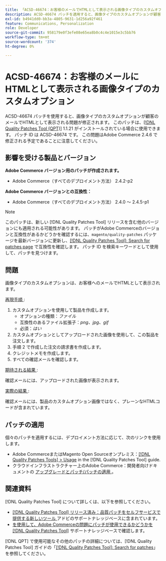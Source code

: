 ```yaml
---
title: 「ACSD-46674：お客様のメールでHTMLとして表示される画像タイプのカスタムオプション」
description: ACSD-46674 パッチを適用すると、画像タイプのカスタムオプションが顧客のメールでHTMLとして表示されるAdobe Commerceの問題が修正されます。
exl-id: b4941dd0-bb3a-4805-9631-1d256a92f461
feature: Communications, Personalization
role: Developer
source-git-commit: 958179e0f3efe08e65ea8b0c4c4e1015e3c5bb76
workflow-type: tm+mt
source-wordcount: '374'
ht-degree: 0%

---
```


# ACSD-46674：お客様のメールにHTMLとして表示される画像タイプのカスタムオプション

ACSD-46674 パッチを使用すると、画像タイプのカスタムオプションが顧客のメールでHTMLとして表示される問題が修正されます。 このパッチは、[[!DNL Quality Patches Tool (QPT)]](/help/announcements/adobe-commerce-announcements/magento-quality-patches-released-new-tool-to-self-serve-quality-patches.md) 1.1.21 がインストールされている場合に使用できます。 パッチ ID は ACSD-46674 です。 この問題はAdobe Commerce 2.4.6 で修正される予定であることに注意してください。

## 影響を受ける製品とバージョン

**Adobe Commerce バージョン用のパッチが作成されます。**

* Adobe Commerce（すべてのデプロイメント方法） 2.4.2-p2

**Adobe Commerce バージョンとの互換性：**

* Adobe Commerce（すべてのデプロイメント方法） 2.4.0 ～ 2.4.5-p1

>[!NOTE]
>
>このパッチは、新しい [!DNL Quality Patches Tool] リリースを含む他のバージョンにも適用される可能性があります。 パッチがAdobe Commerceのバージョンと互換性があるかどうかを確認するには、`magento/quality-patches` パッケージを最新バージョンに更新し、[[!DNL Quality Patches Tool]: Search for patches page](https://experienceleague.adobe.com/tools/commerce-quality-patches/index.html) で互換性を確認します。 パッチ ID を検索キーワードとして使用して、パッチを見つけます。

## 問題

画像タイプのカスタムオプションは、お客様へのメールでHTMLとして表示されます。

<u> 再現手順 </u>:

1. カスタムオプションを使用して製品を作成します。
   * オプションの種類：*ファイル*
   * 互換性のあるファイル拡張子：*png、jpg、gif*
   * 必須：*はい*
1. カスタムオプションとしてアップロードされた画像を使用して、この製品を注文します。
1. 手順 2 で作成した注文の請求書を作成します。
1. クレジットメモを作成します。
1. すべての確認メールを確認します。

<u> 期待される結果 </u>:

確認メールには、アップロードされた画像が表示されます。

<u> 実際の結果 </u>:

確認メールには、製品のカスタムオプション画像ではなく、プレーンなHTMLコードが含まれています。

## パッチの適用

個々のパッチを適用するには、デプロイメント方法に応じて、次のリンクを使用します。

* Adobe CommerceまたはMagento Open Sourceオンプレミス：[[!DNL Quality Patches Tools] > Usage](https://experienceleague.adobe.com/docs/commerce-operations/tools/quality-patches-tool/usage.html) in the [!DNL Quality Patches Tool] guide.
* クラウドインフラストラクチャー上のAdobe Commerce：開発者向けドキュメントの [ アップグレードとパッチ/パッチの適用 ](https://devdocs.magento.com/cloud/project/project-patch.html)。

## 関連資料

[!DNL Quality Patches Tool] について詳しくは、以下を参照してください。

* [[!DNL Quality Patches Tool]  リリース済み：品質パッチをセルフサービスで提供する新しいツール ](/help/announcements/adobe-commerce-announcements/magento-quality-patches-released-new-tool-to-self-serve-quality-patches.md) アドビのサポートナレッジベースに含まれています。
* [ を使用して、Adobe Commerceの問題にパッチが使用できるかどうかを  [!DNL Quality Patches Tool]](/help/support-tools/patches-available-in-qpt-tool/check-patch-for-magento-issue-with-magento-quality-patches.md) サポートナレッジベースで確認します。

[!DNL QPT] で使用可能なその他のパッチの詳細については、[!DNL Quality Patches Tool] ガイドの「[[!DNL Quality Patches Tool]: Search for patches](https://experienceleague.adobe.com/tools/commerce-quality-patches/index.html)」を参照してください。
